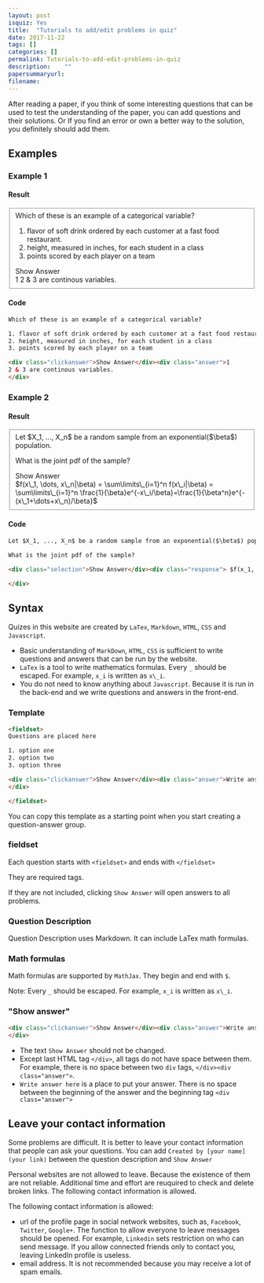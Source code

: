 ```yaml
---
layout: post
isquiz: Yes
title:  "Tutorials to add/edit problems in quiz"
date: 2017-11-22
tags: []
categories: []
permalink: Tutorials-to-add-edit-problems-in-quiz
description:	""
papersummaryurl: 
filename: 
---
```

After reading a paper, if you think of some interesting questions that can be used to test the understanding of the paper, you can add questions and their solutions. Or If you find an error or own a better way to the solution, you definitely should add them. <!-- more -->

## Examples

### Example 1
#### Result

<fieldset>
Which of these is an example of a categorical variable?

1. flavor of soft drink ordered by each customer at a fast food restaurant.
2. height, measured in inches, for each student in a class
3. points scored by each player on a team

<div class="clickanswer">Show Answer</div><div class="answer">1
2 & 3 are continous variables.
</div>
</fieldset>

#### Code

```html
Which of these is an example of a categorical variable?

1. flavor of soft drink ordered by each customer at a fast food restaurant.
2. height, measured in inches, for each student in a class
3. points scored by each player on a team

<div class="clickanswer">Show Answer</div><div class="answer">1
2 & 3 are continous variables.
</div>
```

### Example 2
#### Result
<fieldset>
Let $X_1, ..., X_n$ be a random sample from an exponential($\beta$) population. 

What is the joint pdf of the sample?

<div class="clickanswer">Show Answer</div><div class="answer"> 
$f(x\_1, \dots, x\_n|\beta) = \sum\limits\_{i=1}^n f(x\_i|\beta) = \sum\limits\_{i=1}^n \frac{1}{\beta}e^{-x\_i/\beta}=\frac{1}{\beta^n}e^{-(x\_1+\dots+x\_n)/\beta}$
</div>
</fieldset>

#### Code
```html
Let $X_1, ..., X_n$ be a random sample from an exponential($\beta$) population. 

What is the joint pdf of the sample?

<div class="selection">Show Answer</div><div class="response"> $f(x_1, \dots, x_n|\beta) = \sum\limits_{i=1}^n f(x_i|\beta) = \sum\limits_{i=1}^n \frac{1}{\beta}e^{-x_i/\beta}=\frac{1}{\beta^n}e^{-(x_1+\dots+x_n)/\beta}$

</div>
```

## Syntax

Quizes in this website are created by `LaTex`, `Markdown`, `HTML`, `CSS` and `Javascript`. 

* Basic understanding of `MarkDown`, `HTML`, `CSS` is sufficient to write questions and answers that can be run by the website. 
* `LaTex` is a tool to write mathematics formulas. Every `_` should be escaped. For example, `x_i` is written as `x\_i`.
* You do not need to know anything about `Javascript`. Because it is run in the back-end and we write questions and answers in the front-end.


### Template

```html
<fieldset>
Questions are placed here

1. option one
2. option two
3. option three

<div class="clickanswer">Show Answer</div><div class="answer">Write answer here
</div>

</fieldset>
```
You can copy this template as a starting point when you start creating a question-answer group.

### fieldset

Each question starts with `<fieldset>` and ends with `</fieldset>`

They are required tags.

If they are not included, clicking `Show Answer` will open answers to all problems.

### Question Description

Question Description uses Markdown. It can include LaTex math formulas.

### Math formulas

Math formulas are supported by `MathJax`. They begin and end with `$`. 

Note: Every `_` should be escaped. For example, `x_i` is written as `x\_i`.

### "Show answer"

```html
<div class="clickanswer">Show Answer</div><div class="answer">Write answer here
</div>
```
* The text `Show Answer` should not be changed.
* Except last HTML tag `</div>`, all tags do not have space between them. For example, there is no space between two `div` tags, `</div><div class="answer">`.
* `Write answer here` is a place to put your answer. There is no space between the beginning of the answer and the beginning tag `<div class="answer">`

## Leave your contact information

Some problems are difficult. It is better to leave your contact information that people can ask your questions. You can add `Created by [your name](your link)` between the question description and `Show Answer` 

Personal websites are not allowed to leave. Because the existence of them are not reliable. Additional time and effort are reuquired to check and delete broken links. The following contact information is allowed.

The following contact information is allowed:

* url of the profile page in social network websites, such as, `Facebook`, `Twitter`, `Google+`. The function to allow everyone to leave messages should be opened. For example, `Linkedin` sets restriction on who can send message. If you allow connected friends only to contact you, leaving LinkedIn profile is useless. 
* email address. It is not recommended because you may receive a lot of spam emails.

